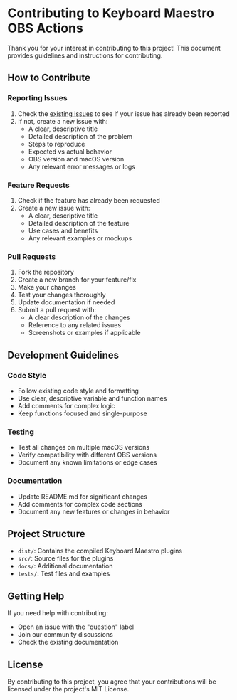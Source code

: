 # Contributing to Keyboard Maestro OBS Actions

Thank you for your interest in contributing to this project! This document provides guidelines and instructions for contributing.

## How to Contribute

### Reporting Issues

1. Check the [existing issues](https://github.com/yourusername/keyboard-maestro-obs-actions/issues) to see if your issue has already been reported
2. If not, create a new issue with:
   - A clear, descriptive title
   - Detailed description of the problem
   - Steps to reproduce
   - Expected vs actual behavior
   - OBS version and macOS version
   - Any relevant error messages or logs

### Feature Requests

1. Check if the feature has already been requested
2. Create a new issue with:
   - A clear, descriptive title
   - Detailed description of the feature
   - Use cases and benefits
   - Any relevant examples or mockups

### Pull Requests

1. Fork the repository
2. Create a new branch for your feature/fix
3. Make your changes
4. Test your changes thoroughly
5. Update documentation if needed
6. Submit a pull request with:
   - A clear description of the changes
   - Reference to any related issues
   - Screenshots or examples if applicable

## Development Guidelines

### Code Style

- Follow existing code style and formatting
- Use clear, descriptive variable and function names
- Add comments for complex logic
- Keep functions focused and single-purpose

### Testing

- Test all changes on multiple macOS versions
- Verify compatibility with different OBS versions
- Document any known limitations or edge cases

### Documentation

- Update README.md for significant changes
- Add comments for complex code sections
- Document any new features or changes in behavior

## Project Structure

- `dist/`: Contains the compiled Keyboard Maestro plugins
- `src/`: Source files for the plugins
- `docs/`: Additional documentation
- `tests/`: Test files and examples

## Getting Help

If you need help with contributing:
- Open an issue with the "question" label
- Join our community discussions
- Check the existing documentation

## License

By contributing to this project, you agree that your contributions will be licensed under the project's MIT License. 